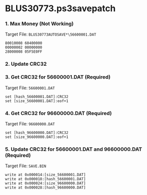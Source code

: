 # BLUS30773.ps3savepatch

### 1. Max Money (Not Working)

Target File: `BLUS30773AUTOSAVE*\56600001.DAT`

```
80010008 60400000
00000002 00000000
28000008 05F5E0FF
```

### 2.  Update CRC32
### 3. Get CRC32 for 56600001.DAT (Required)

Target File: `56600001.DAT`

```
set [hash_56600001.DAT]:CRC32
set [size_56600001.DAT]:eof+1
```

### 4. Get CRC32 for 96600000.DAT (Required)

Target File: `96600000.DAT`

```
set [hash_96600000.DAT]:CRC32
set [size_96600000.DAT]:eof+1
```

### 5. Update CRC32 for 56600001.DAT and 96600000.DAT (Required)

Target File: `SAVE.BIN`

```
write at 0x000014:[size_56600001.DAT]
write at 0x000018:[hash_56600001.DAT]
write at 0x000024:[size_96600000.DAT]
write at 0x000028:[hash_96600000.DAT]
```

